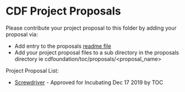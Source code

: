 # CDF Project Proposals

Please contribute your project proposal to this folder by adding your proposal via:

 - Add entry to the proposals [readme file](README.md)
 - Add your project proposal files to a sub directory in the proposals directory ie cdfoundation/toc/proposals/<proposal_name>

Project Proposal List:

 - [Screwdriver](screwdriver/screwdriver.md) - Approved for Incubating Dec 17 2019 by TOC
 
